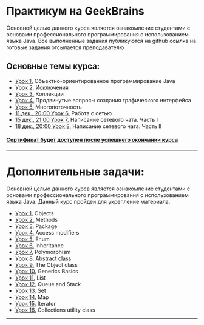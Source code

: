 # Практикум на GeekBrains
Основной целью данного курса является ознакомление студентами с основами профессионального программирования с использованием языка Java.
Все выполненные задания публикуются на github ссылка на готовые задания отсылается преподавателю

## Основные темы курса:
* [Урок 1.](https://github.com/zurbaevi/Java-Advanced-level/tree/main/src/main/java/ru/geekbrains/lesson1) Объектно-ориентированное программирование Java
* [Урок 2.](https://github.com/zurbaevi/Java-Advanced-level/tree/main/src/main/java/ru/geekbrains/lesson2) Исключения
* [Урок 3.](https://github.com/zurbaevi/Java-Advanced-level/tree/main/src/main/java/ru/geekbrains/lesson3) Коллекции
* [Урок 4.](https://github.com/zurbaevi/Java-Advanced-level/tree/main/src/main/java/ru/geekbrains/lesson4) Продвинутые вопросы создания графического интерфейса
* [Урок 5.](https://github.com/zurbaevi/Java-Advanced-level/tree/main/src/main/java/ru/geekbrains/lesson5) Многопоточность
* [11 дек., 20:00 Урок 6.]() Работа с сетью
* [15 дек., 21:00 Урок 7.]() Написание сетевого чата. Часть I
* [18 дек., 20:00 Урок 8.]() Написание сетевого чата. Часть II
#### [Сертификат будет доступен после успешнего окончании курса]()
____
# Дополнительные задачи:
Основной целью данного курса является ознакомление студентами с основами профессионального программирования с использованием языка Java.
Данный курс пройден для укрепление материала.

* [Урок 1.](https://github.com/zurbaevi/Java-Advanced-level/tree/main/src/main/java/org/stepik/lesson1) Objects
* [Урок 2.](https://github.com/zurbaevi/Java-Advanced-level/tree/main/src/main/java/org/stepik/lesson2) Methods
* [Урок 3.](https://github.com/zurbaevi/Java-Advanced-level/tree/main/src/main/java/org/stepik/lesson3) Package
* [Урок 4.](https://github.com/zurbaevi/Java-Advanced-level/tree/main/src/main/java/org/stepik/lesson4) Access modifiers
* [Урок 5.](https://github.com/zurbaevi/Java-Advanced-level/tree/main/src/main/java/org/stepik/lesson5) Enum
* [Урок 6.](https://github.com/zurbaevi/Java-Advanced-level/tree/main/src/main/java/org/stepik/lesson6) Inheritance
* [Урок 7.](https://github.com/zurbaevi/Java-Advanced-level/tree/main/src/main/java/org/stepik/lesson7) Polymorphism
* [Урок 8.](https://github.com/zurbaevi/Java-Advanced-level/tree/main/src/main/java/org/stepik/lesson8) Abstract class
* [Урок 9.](https://github.com/zurbaevi/Java-Advanced-level/tree/main/src/main/java/org/stepik/lesson9) The Object class
* [Урок 10.](https://github.com/zurbaevi/Java-Advanced-level/tree/main/src/main/java/org/stepik/lesson10) Generics Basics
* [Урок 11.](https://github.com/zurbaevi/Java-Advanced-level/tree/main/src/main/java/org/stepik/lesson11) List
* [Урок 12.](https://github.com/zurbaevi/Java-Advanced-level/tree/main/src/main/java/org/stepik/lesson12) Queue and Stack
* [Урок 13.](https://github.com/zurbaevi/Java-Advanced-level/tree/main/src/main/java/org/stepik/lesson13) Set
* [Урок 14.](https://github.com/zurbaevi/Java-Advanced-level/tree/main/src/main/java/org/stepik/lesson14) Map
* [Урок 15.](https://github.com/zurbaevi/Java-Advanced-level/tree/main/src/main/java/org/stepik/lesson15) Iterator
* [Урок 16.](https://github.com/zurbaevi/Java-Advanced-level/tree/main/src/main/java/org/stepik/lesson16) Collections utility class
____
